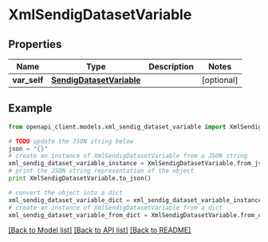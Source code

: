 # XmlSendigDatasetVariable


## Properties
Name | Type | Description | Notes
------------ | ------------- | ------------- | -------------
**var_self** | [**SendigDatasetVariable**](SendigDatasetVariable.md) |  | [optional] 

## Example

```python
from openapi_client.models.xml_sendig_dataset_variable import XmlSendigDatasetVariable

# TODO update the JSON string below
json = "{}"
# create an instance of XmlSendigDatasetVariable from a JSON string
xml_sendig_dataset_variable_instance = XmlSendigDatasetVariable.from_json(json)
# print the JSON string representation of the object
print XmlSendigDatasetVariable.to_json()

# convert the object into a dict
xml_sendig_dataset_variable_dict = xml_sendig_dataset_variable_instance.to_dict()
# create an instance of XmlSendigDatasetVariable from a dict
xml_sendig_dataset_variable_from_dict = XmlSendigDatasetVariable.from_dict(xml_sendig_dataset_variable_dict)
```
[[Back to Model list]](../README.md#documentation-for-models) [[Back to API list]](../README.md#documentation-for-api-endpoints) [[Back to README]](../README.md)


